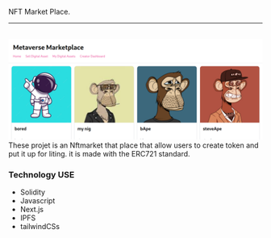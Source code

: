 NFT Market Place.
<hr/>
<br/>
<img src="./pages/images/Nft.png"></img>
These projet is an Nftmarket that place that allow users to create token and put it up for liting. it is made with the ERC721 standard.
 <h3> Technology USE</h3>
 <ul>
 <li>Solidity</li>
  <li>Javascript</li>
<li>Next.js</li>
<li>IPFS</li>
<li>tailwindCSs</li>
 </ul>